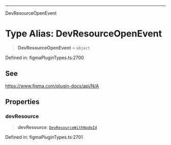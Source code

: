 ---

DevResourceOpenEvent

# Type Alias: DevResourceOpenEvent

> **DevResourceOpenEvent** = `object`

Defined in: figmaPluginTypes.ts:2700

## See

https://www.figma.com/plugin-docs/api/N/A

## Properties

### devResource

> **devResource**: [`DevResourceWithNodeId`](../interfaces/DevResourceWithNodeId.md)

Defined in: figmaPluginTypes.ts:2701
